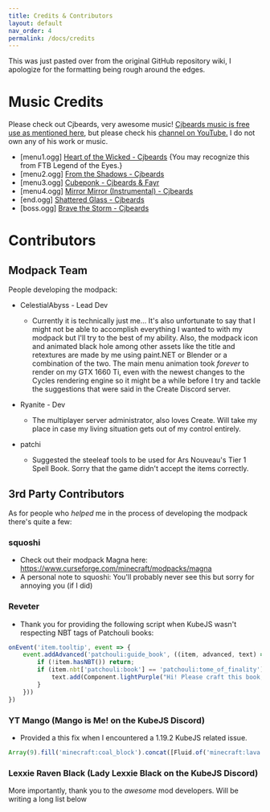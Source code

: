 ```yaml
---
title: Credits & Contributors
layout: default
nav_order: 4
permalink: /docs/credits
---
```

This was just pasted over from the original GitHub repository wiki, I apologize for the formatting being rough around the edges.

# Music Credits
Please check out Cjbeards, very awesome music! [Cjbeards music is free use as mentioned here](https://docs.google.com/spreadsheets/d/1ZTM7nf4Uia19c-NQheqPnLAk1Bs6NS6XZiLt7Mk4Z1Q/edit#gid=0), but please check his [channel on YouTube.](https://www.youtube.com/channel/UCarvKz1XSCON68oeSZ1mlkg) I do not own any of his work or music. 
* [menu1.ogg] [Heart of the Wicked - Cjbeards](https://youtu.be/ZsKEZUgKaXg) {You may recognize this from FTB Legend of the Eyes.}
* [menu2.ogg] [From the Shadows - Cjbeards](https://youtu.be/m2IA-rXEKPk)
* [menu3.ogg] [Cubeponk - Cjbeards & Fayr](https://youtu.be/Id2LUBrnHh4)
* [menu4.ogg] [Mirror Mirror (Instrumental) - Cjbeards](https://youtu.be/u91uppHLfS4)
* [end.ogg] [Shattered Glass - Cjbeards](https://youtu.be/rjumdHtHU5U)
* [boss.ogg] [Brave the Storm - Cjbeards](https://youtu.be/dGmLKmxvJ0I)

# Contributors
## Modpack Team
People developing the modpack:
* CelestialAbyss - Lead Dev
  * Currently it is technically just me... It's also unfortunate to say that I might not be able to accomplish everything I wanted to with my modpack but I'll try to the best of my ability. Also, the modpack icon and animated black hole among other assets like the title and retextures are made by me using paint.NET or Blender or a combination of the two. The main menu animation took *forever* to render on my GTX 1660 Ti, even with the newest changes to the Cycles rendering engine so it might be a while before I try and tackle the suggestions that were said in the Create Discord server.

* Ryanite - Dev
  * The multiplayer server administrator, also loves Create. Will take my place in case my living situation gets out of my control entirely.
  
* patchi
  * Suggested the steeleaf tools to be used for Ars Nouveau's Tier 1 Spell Book. Sorry that the game didn't accept the items correctly.

## 3rd Party Contributors
As for people who *helped* me in the process of developing the modpack there's quite a few:

### squoshi 
  * Check out their modpack Magna here: https://www.curseforge.com/minecraft/modpacks/magna
  * A personal note to squoshi: You'll probably never see this but sorry for annoying you (if I did)
  
### Reveter
  * Thank you for providing the following script when KubeJS wasn't respecting NBT tags of Patchouli books:

```js
onEvent('item.tooltip', event => {
    event.addAdvanced('patchouli:guide_book', ((item, advanced, text) => {
        if (!item.hasNBT()) return;
        if (item.nbt['patchouli:book'] == 'patchouli:tome_of_finality') {
            text.add(Component.lightPurple("Hi! Please craft this book, it's important. - Overseers of Finality"))
        }
    }))
})
```

### YT Mango (Mango is Me! on the KubeJS Discord)
  * Provided a this fix when I encountered a 1.19.2 KubeJS related issue.
```js
Array(9).fill('minecraft:coal_block').concat([Fluid.of('minecraft:lava', 250)])
```

### Lexxie Raven Black (Lady Lexxie Black on the KubeJS Discord)


More importantly, thank you to the *awesome* mod developers. Will be writing a long list below
